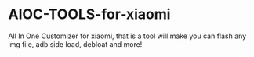 # AIOC-TOOLS-for-xiaomi
All In One Customizer for xiaomi, that is a tool will make you can flash any img file, adb side load, debloat and more!
